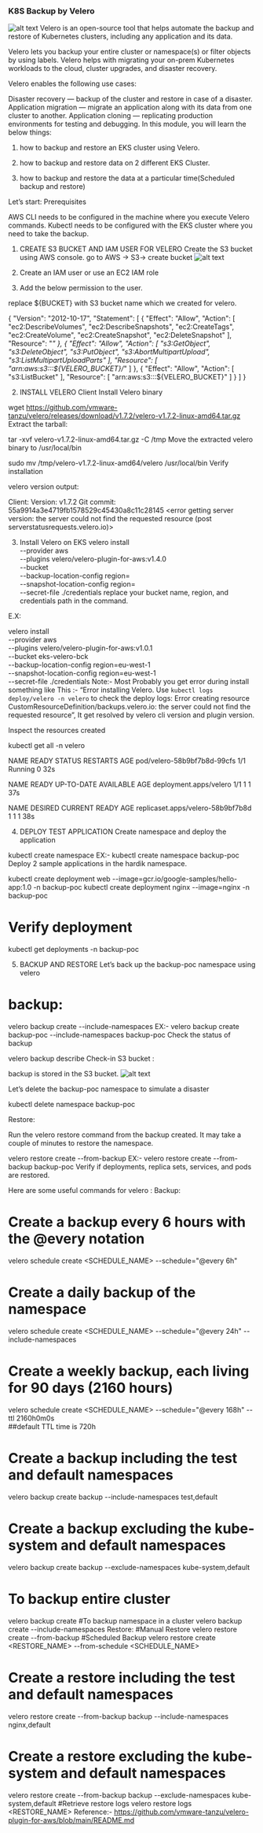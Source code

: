 ### K8S Backup by Velero

![alt text](./images/velero-image.png)
Velero is an open-source tool that helps automate the backup and restore of Kubernetes clusters, including any application and its data.

Velero lets you backup your entire cluster or namespace(s) or filter objects by using labels. Velero helps with migrating your on-prem Kubernetes workloads to the cloud, cluster upgrades, and disaster recovery.

Velero enables the following use cases:

Disaster recovery — backup of the cluster and restore in case of a disaster.
Application migration — migrate an application along with its data from one cluster to another.
Application cloning — replicating production environments for testing and debugging.
In this module, you will learn the below things:

1. how to backup and restore an EKS cluster using Velero.

2. how to backup and restore data on 2 different EKS Cluster.

3. how to backup and restore the data at a particular time(Scheduled backup and restore)

Let’s start:
Prerequisites

AWS CLI needs to be configured in the machine where you execute Velero commands.
Kubectl needs to be configured with the EKS cluster where you need to take the backup.
1. CREATE S3 BUCKET AND IAM USER FOR VELERO
Create the S3 bucket using AWS console.
go to AWS -> S3-> create bucket
![alt text](./images/velero-bucket.png)

2. Create an IAM user or use an EC2 IAM role

3. Add the below permission to the user.

replace ${BUCKET} with S3 bucket name which we created for velero.

{
    "Version": "2012-10-17",
    "Statement": [
        {
            "Effect": "Allow",
            "Action": [
                "ec2:DescribeVolumes",
                "ec2:DescribeSnapshots",
                "ec2:CreateTags",
                "ec2:CreateVolume",
                "ec2:CreateSnapshot",
                "ec2:DeleteSnapshot"
            ],
            "Resource": "*"
        },
        {
            "Effect": "Allow",
            "Action": [
                "s3:GetObject",
                "s3:DeleteObject",
                "s3:PutObject",
                "s3:AbortMultipartUpload",
                "s3:ListMultipartUploadParts"
            ],
            "Resource": [
                "arn:aws:s3:::${VELERO_BUCKET}/*"
            ]
        },
        {
            "Effect": "Allow",
            "Action": [
                "s3:ListBucket"
            ],
            "Resource": [
                "arn:aws:s3:::${VELERO_BUCKET}"
            ]
        }
    ]
}

2. INSTALL VELERO Client
Install Velero binary

wget https://github.com/vmware-tanzu/velero/releases/download/v1.7.2/velero-v1.7.2-linux-amd64.tar.gz
Extract the tarball:

tar -xvf velero-v1.7.2-linux-amd64.tar.gz -C /tmp
Move the extracted velero binary to /usr/local/bin

sudo mv /tmp/velero-v1.7.2-linux-amd64/velero /usr/local/bin
Verify installation

velero version
output:

Client:         Version: v1.7.2         Git commit: 55a9914a3e4719fb1578529c45430a8c11c28145 <error getting server version: the server could not find the requested resource (post serverstatusrequests.velero.io)>

3. Install Velero on EKS
velero install \
    --provider aws \
    --plugins velero/velero-plugin-for-aws:v1.4.0 \
    --bucket <bucketname>\
    --backup-location-config region=<region> \
    --snapshot-location-config region=<region> \
    --secret-file ./credentials
replace your bucket name, region, and credentials path in the command.

E.X:

velero install \
    --provider aws \
    --plugins velero/velero-plugin-for-aws:v1.0.1 \
    --bucket eks-velero-bck \
    --backup-location-config region=eu-west-1 \
    --snapshot-location-config region=eu-west-1 \
    --secret-file ./credentials
Note:- Most Probably you get error during install something like This :- “Error installing Velero. Use `kubectl logs deploy/velero -n velero` to check the deploy logs: Error creating resource CustomResourceDefinition/backups.velero.io: the server could not find the requested resource”,
It get resolved by velero cli version and plugin version.

Inspect the resources created

kubectl get all -n velero

NAME                          READY   STATUS    RESTARTS   AGE
pod/velero-58b9bf7b8d-99cfs   1/1     Running   0          32s

NAME                     READY   UP-TO-DATE   AVAILABLE   AGE
deployment.apps/velero   1/1     1            1           37s

NAME                                DESIRED   CURRENT   READY   AGE
replicaset.apps/velero-58b9bf7b8d   1         1         1       38s

4. DEPLOY TEST APPLICATION
Create namespace and deploy the application

kubectl create namespace <namespacename>
EX:- kubectl create namespace backup-poc
Deploy 2 sample applications in the hardik namespace.

kubectl create deployment web --image=gcr.io/google-samples/hello-app:1.0 -n backup-poc
kubectl create deployment nginx --image=nginx -n backup-poc

# Verify deployment

kubectl get deployments -n backup-poc

5. BACKUP AND RESTORE
Let’s back up the backup-poc namespace using velero

# backup:

velero backup create <backupname> --include-namespaces <namespacename>
EX:- velero backup create backup-poc --include-namespaces backup-poc
Check the status of backup

velero backup describe <backupname>
Check-in S3 bucket :

backup is stored in the S3 bucket.
![alt text](./images/backup-s3-results.png)

Let’s delete the backup-poc namespace to simulate a disaster

kubectl delete namespace backup-poc

Restore:

Run the velero restore command from the backup created. It may take a couple of minutes to restore the namespace.

velero restore create --from-backup <backupname>
EX:- velero restore create --from-backup backup-poc
Verify if deployments, replica sets, services, and pods are restored.


Here are some useful commands for velero :
Backup:
# Create a backup every 6 hours with the @every notation
velero schedule create <SCHEDULE_NAME> --schedule="@every 6h"
# Create a daily backup of the namespace
velero schedule create <SCHEDULE_NAME> --schedule="@every 24h" --include-namespaces <namspacename>
# Create a weekly backup, each living for 90 days (2160 hours)
velero schedule create <SCHEDULE_NAME> --schedule="@every 168h" --ttl 2160h0m0s     
##default TTL time is 720h
# Create a backup including the test and default namespaces
velero backup create backup --include-namespaces test,default
# Create a backup excluding the kube-system and default namespaces
velero backup create backup --exclude-namespaces kube-system,default
# To backup entire cluster
velero backup create <BACKUPNAME>
#To backup namespace in a cluster
velero backup create <BACKUPNAME> --include-namespaces <NAMESPACENAME>
Restore:
#Manual Restore
velero restore create --from-backup <backupname>
#Scheduled Backup
velero restore create <RESTORE_NAME> --from-schedule <SCHEDULE_NAME>
# Create a restore including the test and default namespaces
velero restore create --from-backup backup --include-namespaces nginx,default
# Create a restore excluding the kube-system and default namespaces
velero restore create --from-backup backup --exclude-namespaces kube-system,default
#Retrieve restore logs
velero restore logs <RESTORE_NAME>
Reference:- https://github.com/vmware-tanzu/velero-plugin-for-aws/blob/main/README.md


